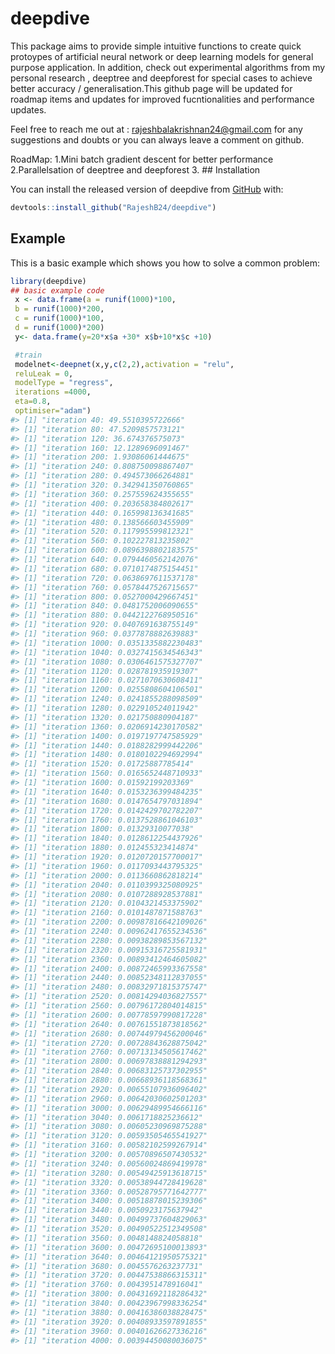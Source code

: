 
<!-- README.md is generated from README.Rmd. Please edit that file -->

# deepdive

<!-- badges: start -->

<!-- badges: end -->

This package aims to provide simple intuitive functions to create quick
protoypes of artificial neural network or deep learning models for
general purpose application. In addition, check out experimental
algorithms from my personal research , deeptree and deepforest for
special cases to achieve better accuracy / generalisation.This github
page will be updated for roadmap items and updates for improved
fucntionalities and performance updates.

Feel free to reach me out at : <rajeshbalakrishnan24@gmail.com> for any
suggestions and doubts or you can always leave a comment on github.

RoadMap: 1.Mini batch gradient descent for better performance
2.Parallelsation of deeptree and deepforest 3. \#\# Installation

You can install the released version of deepdive from
[GitHub](https://github.com/RajeshB24/deepdive) with:

``` r
devtools::install_github("RajeshB24/deepdive")
```

## Example

This is a basic example which shows you how to solve a common problem:

``` r
library(deepdive)
## basic example code
 x <- data.frame(a = runif(1000)*100,
 b = runif(1000)*200,
 c = runif(1000)*100,
 d = runif(1000)*200)
 y<- data.frame(y=20*x$a +30* x$b+10*x$c +10)

 #train
 modelnet<-deepnet(x,y,c(2,2),activation = "relu",
 reluLeak = 0,
 modelType = "regress",
 iterations =4000,
 eta=0.8,
 optimiser="adam")
#> [1] "iteration 40: 49.5510395722666"
#> [1] "iteration 80: 47.5209857573121"
#> [1] "iteration 120: 36.674376575073"
#> [1] "iteration 160: 12.1289696091467"
#> [1] "iteration 200: 1.93086061444675"
#> [1] "iteration 240: 0.808750098867407"
#> [1] "iteration 280: 0.494573066264881"
#> [1] "iteration 320: 0.342941350760865"
#> [1] "iteration 360: 0.257559624355655"
#> [1] "iteration 400: 0.203658384802617"
#> [1] "iteration 440: 0.165998136341685"
#> [1] "iteration 480: 0.138566603455909"
#> [1] "iteration 520: 0.117995599812321"
#> [1] "iteration 560: 0.102227813235802"
#> [1] "iteration 600: 0.0896398802183575"
#> [1] "iteration 640: 0.0794460562142076"
#> [1] "iteration 680: 0.0710174875154451"
#> [1] "iteration 720: 0.0638697611537178"
#> [1] "iteration 760: 0.0578447526715657"
#> [1] "iteration 800: 0.0527000429667451"
#> [1] "iteration 840: 0.0481752006090655"
#> [1] "iteration 880: 0.0442122768950516"
#> [1] "iteration 920: 0.0407691638755149"
#> [1] "iteration 960: 0.0377878882639883"
#> [1] "iteration 1000: 0.0351335882230483"
#> [1] "iteration 1040: 0.0327415634546343"
#> [1] "iteration 1080: 0.0306461575327707"
#> [1] "iteration 1120: 0.028781935919307"
#> [1] "iteration 1160: 0.0271070630608411"
#> [1] "iteration 1200: 0.0255808604106501"
#> [1] "iteration 1240: 0.0241855288098509"
#> [1] "iteration 1280: 0.022910524011942"
#> [1] "iteration 1320: 0.021750880904187"
#> [1] "iteration 1360: 0.0206914230170582"
#> [1] "iteration 1400: 0.0197197747585929"
#> [1] "iteration 1440: 0.0188282999442206"
#> [1] "iteration 1480: 0.0180102294692994"
#> [1] "iteration 1520: 0.01725887785414"
#> [1] "iteration 1560: 0.0165652448710933"
#> [1] "iteration 1600: 0.01592199203369"
#> [1] "iteration 1640: 0.0153236399484235"
#> [1] "iteration 1680: 0.0147654797031894"
#> [1] "iteration 1720: 0.0142429702782207"
#> [1] "iteration 1760: 0.0137528861046103"
#> [1] "iteration 1800: 0.01329310077038"
#> [1] "iteration 1840: 0.0128612254437926"
#> [1] "iteration 1880: 0.012455323414874"
#> [1] "iteration 1920: 0.0120720157700017"
#> [1] "iteration 1960: 0.0117093443795325"
#> [1] "iteration 2000: 0.0113660862818214"
#> [1] "iteration 2040: 0.0110399325080925"
#> [1] "iteration 2080: 0.0107288928537881"
#> [1] "iteration 2120: 0.0104321453375902"
#> [1] "iteration 2160: 0.0101487871588763"
#> [1] "iteration 2200: 0.00987816642109026"
#> [1] "iteration 2240: 0.00962417655234536"
#> [1] "iteration 2280: 0.00938289853567132"
#> [1] "iteration 2320: 0.00915316725581931"
#> [1] "iteration 2360: 0.00893412464605082"
#> [1] "iteration 2400: 0.00872465993367558"
#> [1] "iteration 2440: 0.00852348112837055"
#> [1] "iteration 2480: 0.00832971815375747"
#> [1] "iteration 2520: 0.00814294036827557"
#> [1] "iteration 2560: 0.00796172804014815"
#> [1] "iteration 2600: 0.00778597990817228"
#> [1] "iteration 2640: 0.00761551873818562"
#> [1] "iteration 2680: 0.00744979456200046"
#> [1] "iteration 2720: 0.00728843628875042"
#> [1] "iteration 2760: 0.00713134505617462"
#> [1] "iteration 2800: 0.00697838881294293"
#> [1] "iteration 2840: 0.00683125737302955"
#> [1] "iteration 2880: 0.00668936118568361"
#> [1] "iteration 2920: 0.00655107936096402"
#> [1] "iteration 2960: 0.00642030602501203"
#> [1] "iteration 3000: 0.00629489954666116"
#> [1] "iteration 3040: 0.0061718825236612"
#> [1] "iteration 3080: 0.00605230969875288"
#> [1] "iteration 3120: 0.00593505465541927"
#> [1] "iteration 3160: 0.00582102599267914"
#> [1] "iteration 3200: 0.00570896507430532"
#> [1] "iteration 3240: 0.00560024869419978"
#> [1] "iteration 3280: 0.00549425913618715"
#> [1] "iteration 3320: 0.00538944728419628"
#> [1] "iteration 3360: 0.00528795771642777"
#> [1] "iteration 3400: 0.00518878015239306"
#> [1] "iteration 3440: 0.0050923175637942"
#> [1] "iteration 3480: 0.00499737604829063"
#> [1] "iteration 3520: 0.00490522512349508"
#> [1] "iteration 3560: 0.0048148824058818"
#> [1] "iteration 3600: 0.00472695100013893"
#> [1] "iteration 3640: 0.00464121950575321"
#> [1] "iteration 3680: 0.0045576263237731"
#> [1] "iteration 3720: 0.00447538866315311"
#> [1] "iteration 3760: 0.0043951478916041"
#> [1] "iteration 3800: 0.00431692118286432"
#> [1] "iteration 3840: 0.00423967998336254"
#> [1] "iteration 3880: 0.00416386038828475"
#> [1] "iteration 3920: 0.00408933597891855"
#> [1] "iteration 3960: 0.00401626627336216"
#> [1] "iteration 4000: 0.00394450080036075"
```
